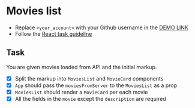 # Movies list
- Replace `<your_account>` with your Github username in the
 [DEMO LINK](https://<your_account>.github.io/react_movies-list/)
- Follow the [React task guideline](https://github.com/mate-academy/react_task-guideline#react-tasks-guideline)

## Task
You are given movies loaded from API and the initial markup.
- [x] Split the markup into `MoviesList` and `MovieCard` components
- [x] `App` should pass the `moviesFromServer` to the `MoviesList` as a prop
- [x] `MoviesList` should render a `MovieCard` per each movie
- [x] All the fields in the `movie` except the `description` are required
